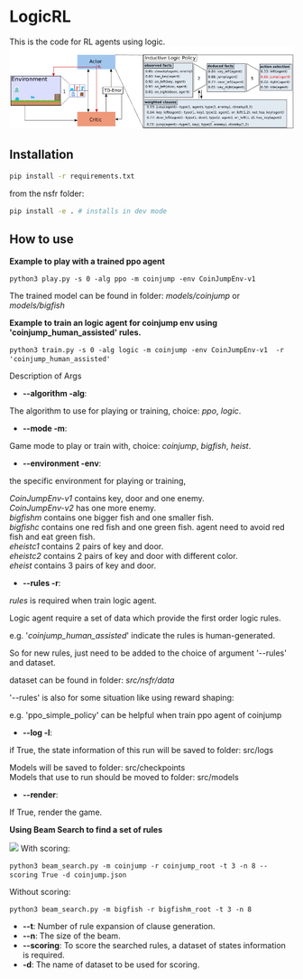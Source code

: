 # LogicRL
This is the code for RL agents using logic.
![](image/LogicRL.png)

## Installation

```bash
pip install -r requirements.txt
```
from the nsfr folder:
```bash
pip install -e . # installs in dev mode
```

## How to use


**Example to play with a trained ppo agent**
```
python3 play.py -s 0 -alg ppo -m coinjump -env CoinJumpEnv-v1   
```  
The trained model can be found in folder: _models/coinjump_ or _models/bigfish_

**Example to train an logic agent for coinjump env using 'coinjump_human_assisted' rules.**
```
python3 train.py -s 0 -alg logic -m coinjump -env CoinJumpEnv-v1  -r 'coinjump_human_assisted'
```

Description of Args

* **--algorithm -alg**:

The algorithm to use for playing or training, choice: _ppo_, _logic_.

* **--mode -m**:

Game mode to play or train with, choice: _coinjump_, _bigfish_, _heist_.

* **--environment -env**:

the specific environment for playing or training,

_CoinJumpEnv-v1_ contains key, door and one enemy.  
_CoinJumpEnv-v2_ has one more enemy.  
_bigfishm_  contains one bigger fish and one smaller fish.  
_bigfishc_  contains one red fish and one green fish. agent need to avoid red fish and eat green fish.  
_eheistc1_  contains 2 pairs of key and door.  
_eheistc2_  contains 2 pairs of key and door with different color.  
_eheist_    contains 3 pairs of key and door.  
* **--rules -r**:

_rules_ is required when train logic agent.

Logic agent require a set of data which provide the first order logic rules.  

e.g. '_coinjump_human_assisted_' indicate the rules is human-generated.

So for new rules, just need to be added to the choice of argument '--rules' and dataset.  

dataset can be found in folder: _src/nsfr/data_

'--rules' is also for some situation like using reward shaping:  

e.g. 'ppo_simple_policy' can be helpful when train ppo agent of coinjump

* **--log -l**: 

if True, the state information of this run will be saved to folder: src/logs

Models will be saved to folder: src/checkpoints  
Models that use to run should be moved to folder: src/models

* **--render**:

If True, render the game.

**Using Beam Search to find a set of rules**

![](image/beam_search.png)
With scoring:
```
python3 beam_search.py -m coinjump -r coinjump_root -t 3 -n 8 --scoring True -d coinjump.json  
``` 

Without scoring:
``` 
python3 beam_search.py -m bigfish -r bigfishm_root -t 3 -n 8 
``` 
* **--t**:  Number of rule expansion of clause generation.
* **--n**:  The size of the beam.
* **--scoring**: To score the searched rules, a dataset of states information is required.
* **-d**: The name of dataset to be used for scoring.

